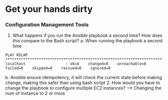 # Get your hands dirty
### Configuration Management Tools
1. What happens if you run the Ansible playbook a second time? How does this compare to the Bash script?
a. When running the playbook a second time
```
PLAY RECAP **********************************************************************************************************************************************************************************************
localhost                  : ok=4    changed=0    unreachable=0    failed=0    skipped=0    rescued=0    ignored=0   
```
b. Ansible ensure idempotency, it will check the current state before making change, making this safer than using bash script
2. How would you have to change the playbook to configure multiple EC2 instances?
--> Changing the num of instance to 2 or more